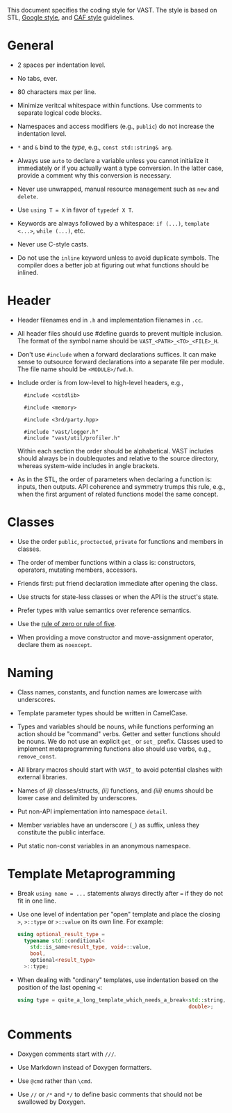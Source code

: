 This document specifies the coding style for VAST. The style is based on
STL, [Google style][google-style], and [CAF style][caf-style] guidelines.

[google-style]: http://google-styleguide.googlecode.com/svn/trunk/cppguide.xml
[caf-style]: https://github.com/actor-framework/actor-framework/blob/master/HACKING.md

General
=======

- 2 spaces per indentation level.

- No tabs, ever.

- 80 characters max per line.

- Minimize veritcal whitespace within functions. Use comments to separate
  logical code blocks.

- Namespaces and access modifiers (e.g., `public`) do not increase the
  indentation level.

- `*` and `&` bind to the *type*, e.g., `const std::string& arg`.

- Always use `auto` to declare a variable unless you cannot initialize it
  immediately or if you actually want a type conversion. In the latter case,
  provide a comment why this conversion is necessary.

- Never use unwrapped, manual resource management such as `new` and `delete`.

- Use `using T = X` in favor of `typedef X T`.

- Keywords are always followed by a whitespace: `if (...)`, `template <...>`,
  `while (...)`, etc.

- Never use C-style casts.

- Do not use the `inline` keyword unless to avoid duplicate symbols. The
  compiler does a better job at figuring out what functions should be inlined.

Header
======

- Header filenames end in `.h` and implementation filenames in `.cc`.

- All header files should use #define guards to prevent multiple inclusion. The
  format of the symbol name should be `VAST_<PATH>_<TO>_<FILE>_H`.

- Don't use `#include` when a forward declarations suffices. It can make sense to
  outsource forward declarations into a separate file per module. The file name
  should be `<MODULE>/fwd.h`.

- Include order is from low-level to high-level headers, e.g.,

        #include <cstdlib>

        #include <memory>

        #include <3rd/party.hpp>

        #include "vast/logger.h"
        #include "vast/util/profiler.h"

  Within each section the order should be alphabetical. VAST includes should
  always be in doublequotes and relative to the source directory, whereas
  system-wide includes in angle brackets.

- As in the STL, the order of parameters when declaring a function is: inputs,
  then outputs. API coherence and symmetry trumps this rule, e.g., when the
  first argument of related functions model the same concept.

Classes
=======

- Use the order `public`, `proctected`, `private` for functions and members in
  classes.

- The order of member functions within a class is: constructors, operators,
  mutating members, accessors.

- Friends first: put friend declaration immediate after opening the class.

- Use structs for state-less classes or when the API is the struct's state.

- Prefer types with value semantics over reference semantics.

- Use the [rule of zero or rule of
  five](http://en.cppreference.com/w/cpp/language/rule_of_three).

- When providing a move constructor and move-assignment operator, declare them
  as `noexcept`.

Naming
======

- Class names, constants, and function names are lowercase with underscores.

- Template parameter types should be written in CamelCase.

- Types and variables should be nouns, while functions performing an action
  should be "command" verbs. Getter and setter functions should be nouns. We do
  not use an explicit `get_` or `set_` prefix. Classes used to implement
  metaprogramming functions also should use verbs, e.g., `remove_const`.

- All library macros should start with `VAST_` to avoid potential clashes with
  external libraries.

- Names of *(i)* classes/structs, *(ii)* functions, and *(iii)* enums should be
  lower case and delimited by underscores.

- Put non-API implementation into namespace `detail`.

- Member variables have an underscore (`_`) as suffix, unless they constitute
  the public interface.

- Put static non-const variables in an anonymous namespace.

Template Metaprogramming
========================

- Break `using name = ...` statements always directly after `=` if they do not
  fit in one line.

- Use one level of indentation per "open" template and place the closing `>`,
  `>::type` or `>::value` on its own line. For example:
  ```cpp
  using optional_result_type = 
    typename std::conditional<
      std::is_same<result_type, void>::value,
      bool,
      optional<result_type>
    >::type;
  ```

- When dealing with "ordinary" templates, use indentation based on the position
  of the last opening `<`:
  ```cpp
  using type = quite_a_long_template_which_needs_a_break<std::string,
                                                         double>;
  ```

Comments
========

- Doxygen comments start with `///`.

- Use Markdown instead of Doxygen formatters.

- Use `@cmd` rather than `\cmd`.

- Use `//` or `/*` and `*/` to define basic comments that should not be
  swallowed by Doxygen.
